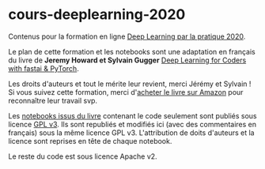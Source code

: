 # cours-deeplearning-2020
Contenus pour la formation en ligne [Deep Learning par la pratique 2020](https://www.youtube.com/playlist?list=PLyA1G387fKeY8tU-OMP2MTREeaZ5_1HjB).

Le plan de cette formation et les notebooks sont une adaptation en français du livre de **Jeremy Howard et Sylvain Gugger** [Deep Learning for Coders with fastai & PyTorch](https://github.com/fastai/fastbook).

Les droits d'auteurs et tout le mérite leur revient, merci Jérémy et Sylvain ! Si vous suivez cette formation, merci d'[acheter le livre sur Amazon](https://www.amazon.com/Deep-Learning-Coders-fastai-PyTorch/dp/1492045527) pour reconnaître leur travail svp.

Les [notebooks issus du livre](https://github.com/fastai/course-v4) contenant le code seulement sont publiés sous licence [GPL v3](https://github.com/fastai/fastbook/blob/master/LICENSE). Ils sont republiés et modifiés ici (avec des commentaires en français) sous la même licence GPL v3. L'attribution de doits d'auteurs et la licence sont reprises en tête de chaque notebook.

Le reste du code est sous licence Apache v2.
